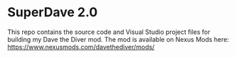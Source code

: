 # SuperDave 2.0
This repo contains the source code and Visual Studio project files for building my Dave the Diver mod.
The mod is available on Nexus Mods here: https://www.nexusmods.com/davethediver/mods/

